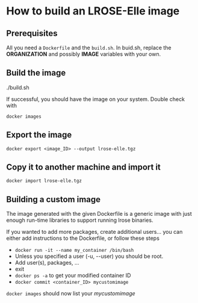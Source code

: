 # How to build an LROSE-Elle image

## Prerequisites

All you need a `Dockerfile` and the `build.sh`.
In buid.sh, replace the **ORGANIZATION** and possibly **IMAGE** variables with your own.

## Build the image

./build.sh

If successful, you should have the image on your
system. Double check with

`docker images`

## Export the image

`docker export <image_ID> --output lrose-elle.tgz`

## Copy it to another machine and import it

`docker import lrose-elle.tgz`

## Building a custom image

The image generated with the given Dockerfile is a generic image with just enough run-time libraries to support running lrose binaries.

If you wanted to add more packages, create additional users... you can either add instructions to the Dockerfile, or follow these steps

  * `docker run -it --name my_container /bin/bash`
  * Unless you specified a user (-u, --user) you should be root.
  * Add user(s), packages, ...
  * exit
  * `docker ps -a` to get your modified container ID
  * `docker commit <container_ID> mycustomimage`
  
`docker images` should now list your *mycustomimage*




